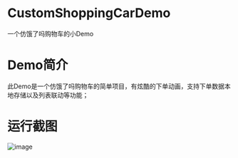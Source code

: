 # CustomShoppingCarDemo
一个仿饿了吗购物车的小Demo

# Demo简介

此Demo是一个仿饿了吗购物车的简单项目，有炫酷的下单动画，支持下单数据本地存储以及列表联动等功能；

# 运行截图

![image](https://github.com/z13538657403/CustomShoppingCarDemo/blob/master/app/src/main/res/mipmap-hdpi/ShoppingCar.gif)
